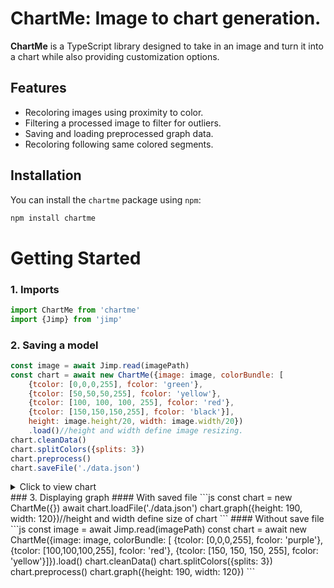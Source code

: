 # ChartMe: Image to chart generation.

**ChartMe** is a TypeScript library designed to take in an image and turn it into a chart while also providing customization options. 

## Features
- Recoloring images using proximity to color.
- Filtering a processed image to filter for outliers.
- Saving and loading preprocessed graph data.
- Recoloring following same colored segments.

## Installation

You can install the `chartme` package using `npm`:

```bash
npm install chartme
```

# Getting Started
### 1. Imports
```js
import ChartMe from 'chartme'
import {Jimp} from 'jimp'
```
### 2. Saving a model
```js
const image = await Jimp.read(imagePath)
const chart = await new ChartMe({image: image, colorBundle: [
    {tcolor: [0,0,0,255], fcolor: 'green'},
    {tcolor: [50,50,50,255], fcolor: 'yellow'},
    {tcolor: [100, 100, 100, 255], fcolor: 'red'},
    {tcolor: [150,150,150,255], fcolor: 'black'}],
    height: image.height/20, width: image.width/20})
    .load()//height and width define image resizing.
chart.cleanData()
chart.splitColors({splits: 3})
chart.preprocess()
chart.saveFile('./data.json')
```
<details>
<summary> Click to view chart </summary>
![Example Chart]()
</details>
### 3. Displaying graph
#### With saved file
```js
const chart = new ChartMe({})
await chart.loadFile('./data.json')
chart.graph({height: 190, width: 120})//height and width define size of chart
```
#### Without save file
```js
const image = await Jimp.read(imagePath)
const chart = await new ChartMe({image: image, colorBundle: [
    {tcolor: [0,0,0,255], fcolor: 'purple'},
    {tcolor: [100,100,100,255], fcolor: 'red'},
    {tcolor: [150, 150, 150, 255], fcolor: 'yellow'}]}).load()
chart.cleanData()
chart.splitColors({splits: 3})
chart.preprocess()
chart.graph({height: 190, width: 120})
```